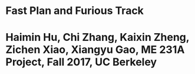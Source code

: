 # Fast Plan and Furious Track
# Haimin Hu, Chi Zhang, Kaixin Zheng, Zichen Xiao, Xiangyu Gao, ME 231A Project, Fall 2017, UC Berkeley
